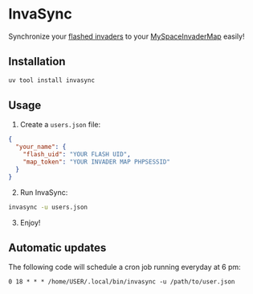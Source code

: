 # InvaSync

Synchronize your [flashed invaders](https://www.space-invaders.com/flashinvaders) to your [MySpaceInvaderMap](https://invaders.code-rhapsodie.com) easily!

## Installation

```sh
uv tool install invasync
```

## Usage

1. Create a `users.json` file:

```json
{
  "your_name": {
    "flash_uid": "YOUR FLASH UID",
    "map_token": "YOUR INVADER MAP PHPSESSID"
  }
}
```

2. Run InvaSync:

```sh
invasync -u users.json
```

3. Enjoy!

## Automatic updates

The following code will schedule a cron job running everyday at 6 pm:

```crontab
0 18 * * * /home/USER/.local/bin/invasync -u /path/to/user.json
```
